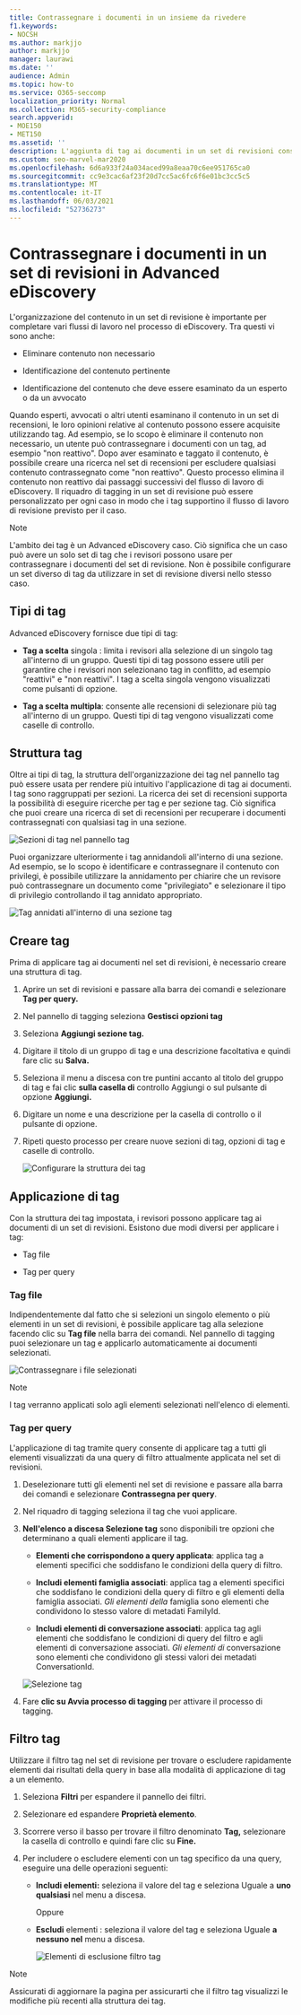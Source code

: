 ```yaml
---
title: Contrassegnare i documenti in un insieme da rivedere
f1.keywords:
- NOCSH
ms.author: markjjo
author: markjjo
manager: laurawi
ms.date: ''
audience: Admin
ms.topic: how-to
ms.service: O365-seccomp
localization_priority: Normal
ms.collection: M365-security-compliance
search.appverid:
- MOE150
- MET150
ms.assetid: ''
description: L'aggiunta di tag ai documenti in un set di revisioni consente di rimuovere il contenuto non necessario e di identificare il contenuto pertinente in Advanced eDiscovery caso.
ms.custom: seo-marvel-mar2020
ms.openlocfilehash: 6d6a933f24a034aced99a8eaa70c6ee951765ca0
ms.sourcegitcommit: cc9e3cac6af23f20d7cc5ac6fc6f6e01bc3cc5c5
ms.translationtype: MT
ms.contentlocale: it-IT
ms.lasthandoff: 06/03/2021
ms.locfileid: "52736273"
---
```

# <a name="tag-documents-in-a-review-set-in-advanced-ediscovery"></a>Contrassegnare i documenti in un set di revisioni in Advanced eDiscovery

L'organizzazione del contenuto in un set di revisione è importante per completare vari flussi di lavoro nel processo di eDiscovery. Tra questi vi sono anche:

- Eliminare contenuto non necessario

- Identificazione del contenuto pertinente

- Identificazione del contenuto che deve essere esaminato da un esperto o da un avvocato

Quando esperti, avvocati o altri utenti esaminano il contenuto in un set di recensioni, le loro opinioni relative al contenuto possono essere acquisite utilizzando tag. Ad esempio, se lo scopo è eliminare il contenuto non necessario, un utente può contrassegnare i documenti con un tag, ad esempio "non reattivo". Dopo aver esaminato e taggato il contenuto, è possibile creare una ricerca nel set di recensioni per escludere qualsiasi contenuto contrassegnato come "non reattivo". Questo processo elimina il contenuto non reattivo dai passaggi successivi del flusso di lavoro di eDiscovery. Il riquadro di tagging in un set di revisione può essere personalizzato per ogni caso in modo che i tag supportino il flusso di lavoro di revisione previsto per il caso.

> [!NOTE]
> L'ambito dei tag è un Advanced eDiscovery caso. Ciò significa che un caso può avere un solo set di tag che i revisori possono usare per contrassegnare i documenti del set di revisione. Non è possibile configurare un set diverso di tag da utilizzare in set di revisione diversi nello stesso caso.

## <a name="tag-types"></a>Tipi di tag

Advanced eDiscovery fornisce due tipi di tag:

- **Tag a scelta** singola : limita i revisori alla selezione di un singolo tag all'interno di un gruppo. Questi tipi di tag possono essere utili per garantire che i revisori non selezionano tag in conflitto, ad esempio "reattivi" e "non reattivi". I tag a scelta singola vengono visualizzati come pulsanti di opzione.

- **Tag a scelta multipla**: consente alle recensioni di selezionare più tag all'interno di un gruppo. Questi tipi di tag vengono visualizzati come caselle di controllo.

## <a name="tag-structure"></a>Struttura tag

Oltre ai tipi di tag, la struttura dell'organizzazione dei tag nel pannello tag può essere usata per rendere più intuitivo l'applicazione di tag ai documenti. I tag sono raggruppati per sezioni. La ricerca dei set di recensioni supporta la possibilità di eseguire ricerche per tag e per sezione tag. Ciò significa che puoi creare una ricerca di set di recensioni per recuperare i documenti contrassegnati con qualsiasi tag in una sezione.

![Sezioni di tag nel pannello tag](../media/TagTypes.png)

Puoi organizzare ulteriormente i tag annidandoli all'interno di una sezione. Ad esempio, se lo scopo è identificare e contrassegnare il contenuto con privilegi, è possibile utilizzare la annidamento per chiarire che un revisore può contrassegnare un documento come "privilegiato" e selezionare il tipo di privilegio controllando il tag annidato appropriato.

![Tag annidati all'interno di una sezione tag](../media/NestingTags.png)

## <a name="create-tags"></a>Creare tag

Prima di applicare tag ai documenti nel set di revisioni, è necessario creare una struttura di tag.

1. Aprire un set di revisioni e passare alla barra dei comandi e selezionare **Tag per query.**

2. Nel pannello di tagging seleziona **Gestisci opzioni tag**

3. Seleziona **Aggiungi sezione tag.**

4. Digitare il titolo di un gruppo di tag e una descrizione facoltativa e quindi fare clic su **Salva.**

5. Seleziona il menu a discesa con tre puntini accanto al titolo del gruppo di tag e fai clic **sulla casella di** controllo Aggiungi o sul pulsante di opzione **Aggiungi.**

6. Digitare un nome e una descrizione per la casella di controllo o il pulsante di opzione.

7. Ripeti questo processo per creare nuove sezioni di tag, opzioni di tag e caselle di controllo.

   ![Configurare la struttura dei tag](../media/ManageTagOptions3.png)

## <a name="applying-tags"></a>Applicazione di tag

Con la struttura dei tag impostata, i revisori possono applicare tag ai documenti di un set di revisioni. Esistono due modi diversi per applicare i tag:

- Tag file

- Tag per query

### <a name="tag-files"></a>Tag file

Indipendentemente dal fatto che si selezioni un singolo elemento o più elementi in un set di revisioni, è possibile applicare tag alla selezione facendo clic su **Tag file** nella barra dei comandi. Nel pannello di tagging puoi selezionare un tag e applicarlo automaticamente ai documenti selezionati.

![Contrassegnare i file selezionati](../media/TagFile2.png)

> [!NOTE]
> I tag verranno applicati solo agli elementi selezionati nell'elenco di elementi.

### <a name="tag-by-query"></a>Tag per query

L'applicazione di tag tramite query consente di applicare tag a tutti gli elementi visualizzati da una query di filtro attualmente applicata nel set di revisioni.

1. Deselezionare tutti gli elementi nel set di revisione e passare alla barra dei comandi e selezionare **Contrassegna per query**.

2. Nel riquadro di tagging seleziona il tag che vuoi applicare.

3. **Nell'elenco a discesa Selezione tag** sono disponibili tre opzioni che determinano a quali elementi applicare il tag.

   - **Elementi che corrispondono a query applicata**: applica tag a elementi specifici che soddisfano le condizioni della query di filtro.

   - **Includi elementi famiglia associati**: applica tag a elementi specifici che soddisfano le condizioni della query di filtro e gli elementi della famiglia associati. *Gli elementi della* famiglia sono elementi che condividono lo stesso valore di metadati FamilyId.  

   - **Includi elementi di conversazione associati**: applica tag agli elementi che soddisfano le condizioni di query del filtro e agli elementi di conversazione associati. *Gli elementi di* conversazione sono elementi che condividono gli stessi valori dei metadati ConversationId.

   ![Selezione tag](../media/TagByQuery2.png)

4. Fare **clic su Avvia processo di tagging** per attivare il processo di tagging.

## <a name="tag-filter"></a>Filtro tag

Utilizzare il filtro tag nel set di revisione per trovare o escludere rapidamente elementi dai risultati della query in base alla modalità di applicazione di tag a un elemento. 

1. Seleziona **Filtri** per espandere il pannello dei filtri.

2. Selezionare ed espandere **Proprietà elemento**.

3. Scorrere verso il basso per trovare il filtro denominato **Tag,** selezionare la casella di controllo e quindi fare clic su **Fine.**

4. Per includere o escludere elementi con un tag specifico da una query, eseguire una delle operazioni seguenti:

   - **Includi elementi:** seleziona il valore del tag e seleziona Uguale a **uno qualsiasi** nel menu a discesa.

      Oppure

   - **Escludi** elementi : seleziona il valore del tag e seleziona Uguale **a nessuno nel** menu a discesa.

     ![Elementi di esclusione filtro tag](../media/TagFilterExclude.png)

> [!NOTE]
> Assicurati di aggiornare la pagina per assicurarti che il filtro tag visualizzi le modifiche più recenti alla struttura dei tag.
